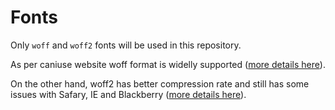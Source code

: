 # Fonts

Only `woff` and `woff2` fonts will be used in this repository.

As per caniuse website woff format is widelly supported ([more details here](https://caniuse.com/#search=woff)).

On the other hand, woff2 has better compression rate and still has some issues with Safary, IE and Blackberry
([more details here](https://caniuse.com/#search=woff2)).
